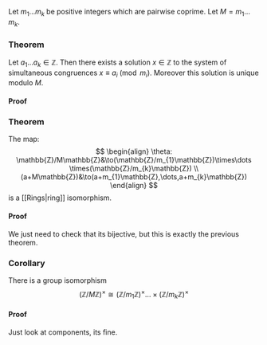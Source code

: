 Let $m_{1}\dots m_{k}$ be positive integers which are pairwise coprime. Let $M=m_{1}\dots m_{k}$.
### Theorem
 Let $a_{1}\dots a_{k}\in \mathbb{Z}$. Then there exists a solution $x \in \mathbb{Z}$ to the system of simultaneous congruences $x\equiv a_{i}\pmod{m_{i}}$. Moreover this solution is unique modulo $M$.
#### Proof

### Theorem
The map:
$$
\begin{align}
\theta: \mathbb{Z}/M\mathbb{Z}&\to(\mathbb{Z}/m_{1}\mathbb{Z})\times\dots \times(\mathbb{Z}/m_{k}\mathbb{Z}) \\
(a+M\mathbb{Z})&\to(a+m_{1}\mathbb{Z},\dots,a+m_{k}\mathbb{Z})
\end{align}
$$
is a [[Rings|ring]] isomorphism.
#### Proof
We just need to check that its bijective, but this is exactly the previous theorem.
### Corollary
There is a group isomorphism
$$
(\mathbb{Z}/M\mathbb{Z})^\times \cong \left(\mathbb{Z}/m_{1}\mathbb{Z} \right)^\times\dots \times(\mathbb{Z}/m_{k}\mathbb{Z})^\times
$$
#### Proof
Just look at components, its fine.
